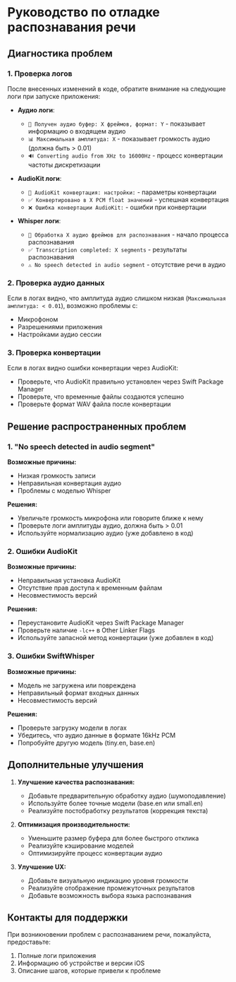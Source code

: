 # Руководство по отладке распознавания речи

## Диагностика проблем

### 1. Проверка логов

После внесенных изменений в коде, обратите внимание на следующие логи при запуске приложения:

- **Аудио логи**:
  - `🔄 Получен аудио буфер: X фреймов, формат: Y` - показывает информацию о входящем аудио
  - `📊 Максимальная амплитуда: X` - показывает громкость аудио (должна быть > 0.01)
  - `🔊 Converting audio from XHz to 16000Hz` - процесс конвертации частоты дискретизации

- **AudioKit логи**:
  - `🔧 AudioKit конвертация: настройки:` - параметры конвертации
  - `✅ Конвертировано в X PCM float значений` - успешная конвертация
  - `❌ Ошибка конвертации AudioKit:` - ошибки при конвертации

- **Whisper логи**:
  - `🔄 Обработка X аудио фреймов для распознавания` - начало процесса распознавания
  - `✅ Transcription completed: X segments` - результаты распознавания
  - `⚠️ No speech detected in audio segment` - отсутствие речи в аудио

### 2. Проверка аудио данных

Если в логах видно, что амплитуда аудио слишком низкая (`Максимальная амплитуда: < 0.01`), возможно проблемы с:
- Микрофоном
- Разрешениями приложения
- Настройками аудио сессии

### 3. Проверка конвертации

Если в логах видно ошибки конвертации через AudioKit:
- Проверьте, что AudioKit правильно установлен через Swift Package Manager
- Проверьте, что временные файлы создаются успешно
- Проверьте формат WAV файла после конвертации

## Решение распространенных проблем

### 1. "No speech detected in audio segment"

**Возможные причины:**
- Низкая громкость записи
- Неправильная конвертация аудио
- Проблемы с моделью Whisper

**Решения:**
- Увеличьте громкость микрофона или говорите ближе к нему
- Проверьте логи амплитуды аудио, должна быть > 0.01
- Используйте нормализацию аудио (уже добавлено в код)

### 2. Ошибки AudioKit

**Возможные причины:**
- Неправильная установка AudioKit
- Отсутствие прав доступа к временным файлам
- Несовместимость версий

**Решения:**
- Переустановите AudioKit через Swift Package Manager
- Проверьте наличие `-lc++` в Other Linker Flags
- Используйте запасной метод конвертации (уже добавлен в код)

### 3. Ошибки SwiftWhisper

**Возможные причины:**
- Модель не загружена или повреждена
- Неправильный формат входных данных
- Несовместимость версий

**Решения:**
- Проверьте загрузку модели в логах
- Убедитесь, что аудио данные в формате 16kHz PCM
- Попробуйте другую модель (tiny.en, base.en)

## Дополнительные улучшения

1. **Улучшение качества распознавания:**
   - Добавьте предварительную обработку аудио (шумоподавление)
   - Используйте более точные модели (base.en или small.en)
   - Реализуйте постобработку результатов (коррекция текста)

2. **Оптимизация производительности:**
   - Уменьшите размер буфера для более быстрого отклика
   - Реализуйте кэширование моделей
   - Оптимизируйте процесс конвертации аудио

3. **Улучшение UX:**
   - Добавьте визуальную индикацию уровня громкости
   - Реализуйте отображение промежуточных результатов
   - Добавьте возможность выбора языка распознавания

## Контакты для поддержки

При возникновении проблем с распознаванием речи, пожалуйста, предоставьте:
1. Полные логи приложения
2. Информацию об устройстве и версии iOS
3. Описание шагов, которые привели к проблеме
